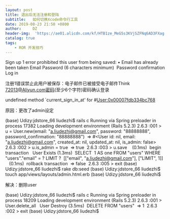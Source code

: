 ```yaml
---
layout: post
title: 退出后无法注册和登陆
subtitle:   如何切换Xcode命令行工具
date: 2019-08-23 21:50 +0800
author:     DZ
header-img:  'https://ae01.alicdn.com/kf/HTB1ze_MeG5s3KVjSZFNq6AD3FXag.jpg'
catalog: true
tags:
    - ROR 开发技巧
---
```


Sign up
1 error prohibited this user from being saved:
	• Email has already been taken
Email
Password (6 characters minimum) 
Password confirmation
Log in


注册1错误禁止此用户被保存：电子邮件已被接受电子邮件Think 72013@Aliyun.com密码(至少6个字符)密码确认登录

undefined method `current_sign_in_at' for #<User:0x00007fdb334bc768>

原因：更改了admin设定



(base) Udizy:jdstore_66 liudezhi$ rails c
Running via Spring preloader in process 17382
Loading development environment (Rails 5.2.3)
2.6.3 :001 > u = User.new(email: "a.liudezhi@gmail.com", password: "88888888", password_confirmation: "88888888")
 => #<User id: nil, email: "a.liudezhi@gmail.com", created_at: nil, updated_at: nil, is_admin: false> 
2.6.3 :002 > u.is_admin = true
 => true 
2.6.3 :003 > u.save
   (0.1ms)  begin transaction
  User Exists (1.3ms)  SELECT  1 AS one FROM "users" WHERE "users"."email" = ? LIMIT ?  [["email", "a.liudezhi@gmail.com"], ["LIMIT", 1]]
   (0.1ms)  rollback transaction
 => false 
2.6.3 :005 > exit
(base) Udizy:jdstore_66 liudezhi$ rake db:seed
(base) Udizy:jdstore_66 liudezhi$ touch app/views/layouts/admin.html.erb
(base) Udizy:jdstore_66 liudezhi$ 


解决：删除user

(base) Udizy:jdstore_66 liudezhi$ rails c
Running via Spring preloader in process 18209
Loading development environment (Rails 5.2.3)
2.6.3 :001 > User.delete_all
  User Destroy (3.5ms)  DELETE FROM "users"
 => 1 
2.6.3 :002 > exit
(base) Udizy:jdstore_66 liudezhi$
